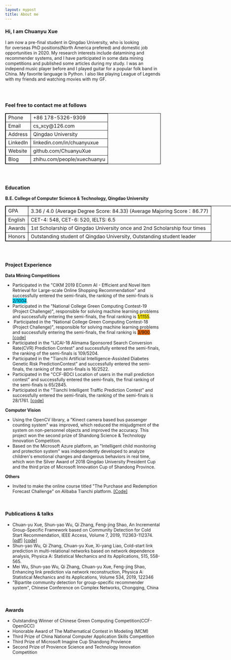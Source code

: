 ```yaml
---
layout: mypost
title: About me
---
```

<h3>
	Hi, I am Chuanyu Xue
</h3>
<p>
	I am now a pre-final student in Qingdao University, who is looking for&nbsp;<span>overseas</span> PhD positions(North America prefered) and domestic&nbsp;job opportunities in 2020. My research interests include datamining and recommender systems, and I have participated in some data mining competitions and published some articles during my study. I was an independ music player before and I played guitar for a popular folk band in China. My favorite language is Python. I also like playing League of Legends with my friends and watching movies with my GF.&nbsp;
</p>
<h3>
	<br />
</h3>
<h3>
	Feel free to contact me at follows
</h3>
<p>
	<table style="width:100%;" cellpadding="2" cellspacing="0" border="1" bordercolor="#000000">
		<tbody>
			<tr>
				<td>
					<span>Phone</span><br />
				</td>
				<td>
					<span>+86 178-5326-9309</span><br />
				</td>
			</tr>
			<tr>
				<td>
					<span>Email</span><br />
				</td>
				<td>
					<span>cs_xcy@126.com</span><br />
				</td>
			</tr>
			<tr>
				<td>
					<span>Address</span><br />
				</td>
				<td>
					<span>Qingdao University</span><br />
				</td>
			</tr>
			<tr>
				<td>
					<span>LinkedIn</span><br />
				</td>
				<td>
					<span>linkedin.com/in/chuanyuxue&nbsp;</span><span></span><br />
				</td>
			</tr>
			<tr>
				<td>
					<span>Website</span><br />
				</td>
				<td>
					<span>github.com/ChuanyuXue&nbsp;</span><span></span><br />
				</td>
			</tr>
			<tr>
				<td>
					Blog
				</td>
				<td>
					zhihu.com/people/xuechuanyu<br />
				</td>
			</tr>
		</tbody>
	</table>
</p>
<h3>
	<br />
</h3>
<h3>
	Education
</h3>
<p>
	<strong>B.E. College of Computer Science &amp; Technology, Qingdao University</strong> 
</p>
<p>
	<table cellpadding="2" cellspacing="0" border="1" bordercolor="#000000" style="width:863.333px;">
		<tbody>
			<tr>
				<td>
					GPA
				</td>
				<td>
					3.36 / 4.0 (Average Degree Score: 84.33) (Average Majoring Score：86.77)<br />
				</td>
			</tr>
			<tr>
				<td>
					English<br />
				</td>
				<td>
					CET-4: 548, CET-6: 520, IELTS: 6.5<br />
				</td>
			</tr>
			<tr>
				<td>
					Awards<br />
				</td>
				<td>
					1st Scholarship of Qingdao University once and 2nd Scholarship four times<br />
				</td>
			</tr>
			<tr>
				<td>
					Honors<br />
				</td>
				<td>
					Outstanding&nbsp;student of Qingdao University,&nbsp;Outstanding&nbsp;student leader
				</td>
			</tr>
		</tbody>
	</table>
</p>
<h3>
	<br />
</h3>
<h3>
	Project Experience
</h3>
<p>
	<strong>Data Mining Competitions</strong>
</p>
<ul>
	<li>
		Participated in the "CIKM 2019 EComm AI - Efficient and Novel Item Retrieval for Large-scale Online Shopping
Recommendation" and successfully entered the semi-finals, the ranking of the semi-finals is <span style="background-color:#00D5FF;">2/1004</span>.&nbsp;
	</li>
	<li>
		Participated in the "National College Green Computing Contest-19 (Project Challenge)", responsible for solving machine
learning problems and successfully entering the semi-finals, the final ranking is <span style="background-color:#FFE500;">1/1155</span>.
	</li>
	<li>
		&nbsp;Participated in the "National College Green Computing Contest-18 (Project Challenge)", responsible for solving machine
learning problems and successfully entering the semi-finals, the final ranking is <span style="background-color:#E56600;">3/900</span>. <a href="https://github.com/ChuanyuXue/Chinese-OpenGCC-Contest-2st-Solution" target="_blank">[code]</a> 
	</li>
	<li>
		Participated in the "IJCAI-18 Alimama Sponsored Search Conversion Rate(CVR) Prediction Contest" and successfully
entered the semi-finals, the ranking of the semi-finals is 109/5204.
	</li>
	<li>
		Participated in the "Tianchi Artificial Intelligence-Assisted Diabetes Genetic Risk PredictionContest" and successfully
entered the semi-finals, the ranking of the semi-finals is 16/2522.&nbsp;
	</li>
	<li>
		Participated in the "CCF-BDCI Location of users in the mall prediction contest" and successfully entered the semi-finals, the
final ranking of the semi-finals is 65/2845.&nbsp;
	</li>
	<li>
		Participated in the "Tianchi Intelligent Traffic Prediction Contest" and successfully entered the semi-finals, the ranking of the
semi-finals is 28/1761. <a href="https://github.com/ChuanyuXue/Tianchi-Traffic-Prediction-Contest" target="_blank">[code]</a> 
	</li>
</ul>
<p>
	<b>Computer Vision</b> 
</p>
<ul>
	<li>
		Using the OpenCV library, a "Kinect camera based bus passenger counting system" was improved, which reduced the
misjudgment of the system on non-personnel objects and improved the accuracy. This project won the second prize of
Shandong Science &amp; Technology Innovation Competition.
	</li>
	<li>
		Based on the Microsoft Azure platform, an "Intelligent child monitoring and protection system" was independently developed
to analyze children's emotional changes and dangerous behaviors in real time, which won the Silver Award of 2018
Qingdao University President Cup and the third prize of Microsoft Innovation Cup of Shandong Province.&nbsp;
	</li>
</ul>
<p>
	<strong>Others</strong> 
</p>
<p>
	<ul>
		<li>
			Invited to make the online course titled "The Purchase and Redemption Forecast Challenge" on Alibaba Tianchi platform. <a href="https://github.com/ChuanyuXue/The-Purchase-and-Redemption-Forecast-Challenge-baseline" target="_blank">[Code]</a>
		</li>
	</ul>
	<p>
		<br />
	</p>
</p>
<h3>
	Publications &amp; talks
</h3>
<ul>
	<li>
		Chuan-yu Xue, Shun-yao Wu, Qi Zhang, Feng-jing Shao, An Incremental Group-Specific Framework based on Community
Detection for Cold Start Recommendation, IEEE Access, Volume 7, 2019, 112363-112374. <a href="https://ieeexplore.ieee.org/document/8795572" target="_blank">[pdf]</a>&nbsp;<a href="https://github.com/ChuanyuXue/Incremental_GroupSpecific_Recommender_System" target="_blank">[code]</a> 
	</li>
	<li>
		Shun-yao Wu, Qi Zhang, Chuan-yu Xue, Xi-yang Liao, Cold-start link prediction in multi-relational networks based on
network dependence analysis, Physica A: Statistical Mechanics and its Applications, 515, 558-565.&nbsp;
	</li>
	<li>
		Mei Wu, Shun-yao Wu, Qi Zhang, Chuan-yu Xue, Feng-jing Shao, Enhancing link prediction via network reconstruction,
Physica A: Statistical Mechanics and its Applications, Volume 534, 2019, 122346&nbsp;
	</li>
	<li>
		"Bipartite community detection for group-specific recommender system", Chinese Conference on Complex Networks,
Chongqing, China<br />
	</li>
</ul>
<p>
	<br />
</p>
<h3>
	Awards
</h3>
<ul>
	<li>
		Outstanding Winner of Chinese Green Computing Competition(CCF-OpenGCC)
	</li>
	<li>
		Honorable Award of The Mathematical Contest in Modeling (MCM)
	</li>
	<li>
		Third Prize of China National Computer Application Skills Competition
	</li>
	<li>
		Third Prize of Microsoft Imagine Cup Shandong Provience
	</li>
	<li>
		Second Prize of Provience Science and Technology Innovation Competition
	</li>
</ul>
